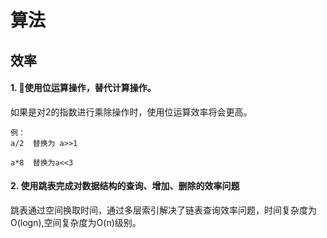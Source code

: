 # 算法

## 效率

#### 1. 使用位运算操作，替代计算操作。

如果是对2的指数进行乘除操作时，使用位运算效率将会更高。

```
例：
a/2  替换为 a>>1

a*8  替换为a<<3
```

#### 2. 使用跳表完成对数据结构的查询、增加、删除的效率问题

跳表通过空间换取时间，通过多层索引解决了链表查询效率问题，时间复杂度为O(logn),空间复杂度为O(n)级别。